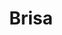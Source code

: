 ---
codehost: https://github.com/https://github.com/brisa-build/brisa
logohandle: brisabuild
sort: brisa
title: Brisa
website: https://brisa.build/
---